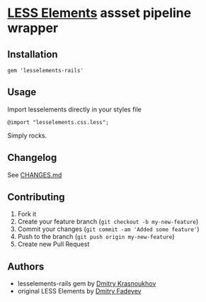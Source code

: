 # [LESS Elements](http://lesselements.com/) assset pipeline wrapper

## Installation

    gem 'lesselements-rails'

## Usage

Import lesselements directly in your styles file

    @import "lesselements.css.less";

Simply rocks.

## Changelog

See [CHANGES.md](https://github.com/krasnoukhov/lesselements-rails/blob/master/CHANGES.md)

## Contributing

1. Fork it
2. Create your feature branch (`git checkout -b my-new-feature`)
3. Commit your changes (`git commit -am 'Added some feature'`)
4. Push to the branch (`git push origin my-new-feature`)
5. Create new Pull Request

## Authors

* lesselements-rails gem by [Dmitry Krasnoukhov](http://krasnoukhov.com)
* original LESS Elements by [Dmitry Fadeyev](http://fadeyev.net/)
